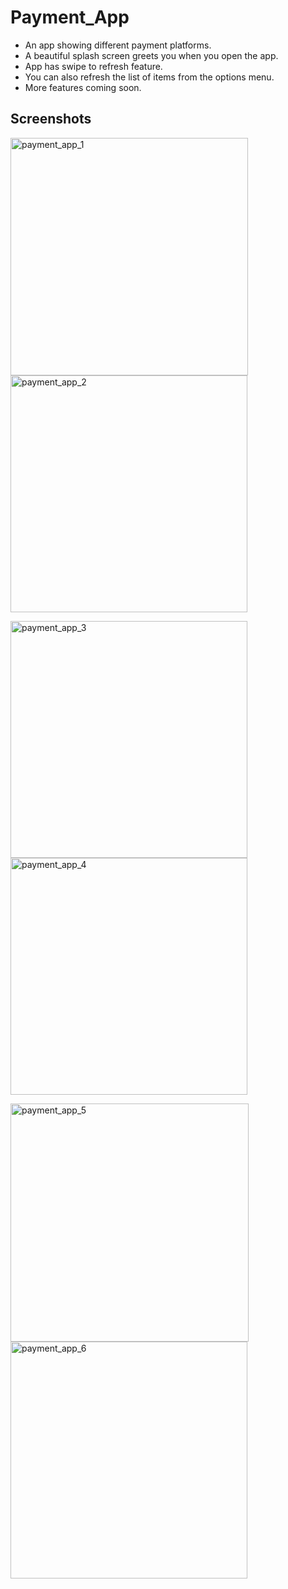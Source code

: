 # Payment_App
* An app showing different payment platforms.
* A beautiful splash screen greets you when you open the app.
* App has swipe to refresh feature.
* You can also refresh the list of items from the options menu.
* More features coming soon.

## Screenshots
<img width="380" alt="payment_app_1" src="https://user-images.githubusercontent.com/46701145/139244854-faa4b037-e5de-422b-9074-7f58ebc3b671.png"> <img width="379" alt="payment_app_2" src="https://user-images.githubusercontent.com/46701145/139244863-427e655a-91e5-41f5-926e-29b0bd583fa1.png">

<img width="379" alt="payment_app_3" src="https://user-images.githubusercontent.com/46701145/139244871-05f01a2d-b6e2-414d-ad04-51ec487b1925.png"> <img width="379" alt="payment_app_4" src="https://user-images.githubusercontent.com/46701145/139244874-458e1dfa-72ef-4e7d-93cd-db08cd8a2e70.png">

<img width="381" alt="payment_app_5" src="https://user-images.githubusercontent.com/46701145/139244878-62604677-96de-4bf1-b777-1f02dc3f9131.png"> <img width="379" alt="payment_app_6" src="https://user-images.githubusercontent.com/46701145/139244881-9909bbfc-eb80-4755-ad49-fa887b3de121.png">


